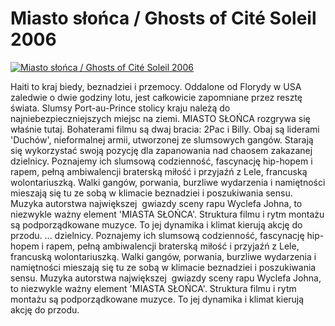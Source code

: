 Miasto słońca / Ghosts of Cité Soleil 2006 
=============
[![Miasto słońca / Ghosts of Cité Soleil 2006 ](http://vidos.pl/images/player.gif)](http://vidos.pl/miasto-slonca-ghosts-of-cit-soleil-2006)

 Haiti to kraj biedy, beznadziei i przemocy. Oddalone od Florydy w USA zaledwie o dwie godziny lotu, jest całkowicie zapomniane przez resztę świata. Slumsy Port-au-Prince stolicy kraju należą do najniebezpieczniejszych miejsc na ziemi. MIASTO SŁOŃCA rozgrywa się właśnie tutaj. Bohaterami filmu są dwaj bracia: 2Pac i Billy. Obaj są liderami 'Duchów', nieformalnej armii, utworzonej ze slumsowych gangów. Starają się wykorzystać swoją pozycję dla zapanowania nad chaosem zakazanej dzielnicy. Poznajemy ich slumsową codzienność, fascynację hip-hopem i rapem, pełną ambiwalencji braterską miłość i przyjaźń z Lele, francuską wolontariuszką. Walki gangów, porwania, burzliwe wydarzenia i namiętności mieszają się tu ze sobą w klimacie beznadziei i poszukiwania sensu. Muzyka autorstwa największej  gwiazdy sceny rapu Wyclefa Johna, to niezwykle ważny element 'MIASTA SŁOŃCA'. Struktura filmu i rytm montażu są podporządkowane muzyce. To jej dynamika i klimat kierują akcję do przodu.  ... dzielnicy. Poznajemy ich slumsową codzienność, fascynację hip-hopem i rapem, pełną ambiwalencji braterską miłość i przyjaźń z Lele, francuską wolontariuszką. Walki gangów, porwania, burzliwe wydarzenia i namiętności mieszają się tu ze sobą w klimacie beznadziei i poszukiwania sensu. Muzyka autorstwa największej  gwiazdy sceny rapu Wyclefa Johna, to niezwykle ważny element 'MIASTA SŁOŃCA'. Struktura filmu i rytm montażu są podporządkowane muzyce. To jej dynamika i klimat kierują akcję do przodu.
